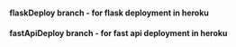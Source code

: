 #### flaskDeploy branch - for flask deployment in heroku
#### fastApiDeploy branch - for fast api deployment in heroku
